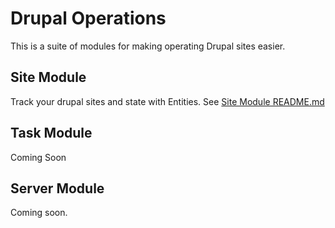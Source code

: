 # Drupal Operations

This is a suite of modules for making operating Drupal sites easier.

## Site Module

Track your drupal sites and state with Entities. See [Site Module README.md](modules/site/README.md)

## Task Module

Coming Soon

## Server Module

Coming soon.
